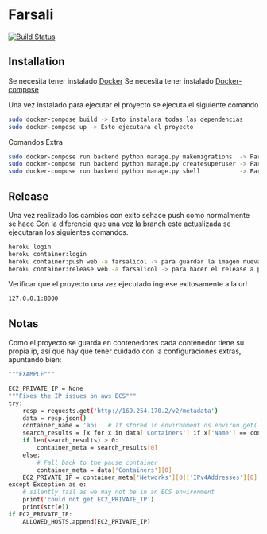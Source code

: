 # Farsali

[![Build Status](https://travis-ci.org/joemccann/dillinger.svg?branch=master)](https://travis-ci.org/joemccann/dillinger)

## Installation

Se necesita tener instalado [Docker](https://www.digitalocean.com/community/tutorials/how-to-install-and-use-docker-on-ubuntu-20-04-es)
Se necesita tener instalado [Docker-compose](https://www.digitalocean.com/community/tutorials/how-to-install-and-use-docker-compose-on-ubuntu-20-04-es)

Una vez instalado para ejecutar el proyecto se ejecuta el siguiente comando

```sh
sudo docker-compose build -> Esto instalara todas las dependencias
sudo docker-compose up -> Esto ejecutara el proyecto
```

Comandos Extra

```sh
sudo docker-compose run backend python manage.py makemigrations  -> Para generar migraciones
sudo docker-compose run backend python manage.py createsuperuser -> Para crear superuser
sudo docker-compose run backend python manage.py shell           -> Para hacer debug en consola
```

## Release

Una vez realizado los cambios con exito sehace push como normalmente se hace
Con la diferencia que una vez la branch este actualizada se ejecutaran los siguientes comandos.

```sh
heroku login
heroku container:login
heroku container:push web -a farsalicol -> para guardar la imagen nueva en heroku
heroku container:release web -a farsalicol -> para hacer el release a prod
```

Verificar que el proyecto una vez ejecutado ingrese exitosamente a la url

```sh
127.0.0.1:8000
```

## Notas

Como el proyecto se guarda en contenedores cada contenedor tiene su propia ip, así que hay que tener cuidado con la configuraciones extras, apuntando bien:

```sh
"""EXAMPLE"""

EC2_PRIVATE_IP = None
"""Fixes the IP issues on aws ECS"""
try:
    resp = requests.get('http://169.254.170.2/v2/metadata')
    data = resp.json()
    container_name = 'api'  # If stored in environment os.environ.get('DOCKER_CONTAINER_NAME', None)
    search_results = [x for x in data['Containers'] if x['Name'] == container_name]
    if len(search_results) > 0:
        container_meta = search_results[0]
    else:
        # Fall back to the pause container
        container_meta = data['Containers'][0]
    EC2_PRIVATE_IP = container_meta['Networks'][0]['IPv4Addresses'][0]
except Exception as e:
    # silently fail as we may not be in an ECS environment
    print('could not get EC2_PRIVATE_IP')
    print(str(e))
if EC2_PRIVATE_IP:
    ALLOWED_HOSTS.append(EC2_PRIVATE_IP)
```